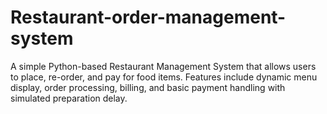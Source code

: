 # Restaurant-order-management-system
A simple Python-based Restaurant Management System that allows users to place, re-order, and pay for food items. Features include dynamic menu display, order processing, billing, and basic payment handling with simulated preparation delay.
